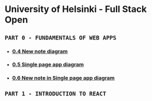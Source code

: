 # University of Helsinki - Full Stack Open

## `PART 0 - FUNDAMENTALS OF WEB APPS`

* ### [0.4 New note diagram](/part0/0.4_newnotediagram.md)

* ### [0.5 Single page app diagram](/part0/0.5_userspa.md)

* ### [0.6 New note in Single page app diagram](/part0/0.6_newnotespa.md)

## `PART 1 - INTRODUCTION TO REACT`
